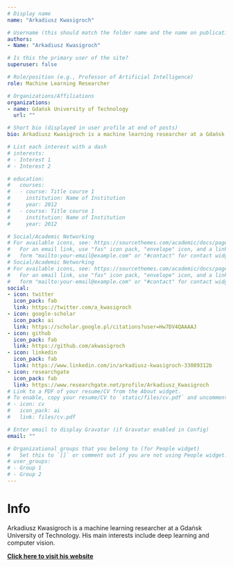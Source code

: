 ```yaml
---
# Display name
name: "Arkadiusz Kwasigroch"

# Username (this should match the folder name and the name on publications)
authors:
- Name: "Arkadiusz Kwasigroch"

# Is this the primary user of the site?
superuser: false

# Role/position (e.g., Professor of Artificial Intelligence)
role: Machine Learning Researcher

# Organizations/Affiliations
organizations:
- name: Gdańsk University of Technology
  url: ""

# Short bio (displayed in user profile at end of posts)
bio: Arkadiusz Kwasigroch is a machine learning researcher at a Gdańsk University of Technology. His main interests include deep learning and computer vision.

# List each interest with a dash
# interests:
# - Interest 1
# - Interest 2

# education:
#   courses:
#   - course: Title course 1
#     institution: Name of Institution
#     year: 2012
#   - course: Title course 1
#     institution: Name of Institution
#     year: 2012

# Social/Academic Networking
# For available icons, see: https://sourcethemes.com/academic/docs/page-builder/#icons
#   For an email link, use "fas" icon pack, "envelope" icon, and a link in the
#   form "mailto:your-email@example.com" or "#contact" for contact widget.
# Social/Academic Networking
# For available icons, see: https://sourcethemes.com/academic/docs/page-builder/#icons
#   For an email link, use "fas" icon pack, "envelope" icon, and a link in the
#   form "mailto:your-email@example.com" or "#contact" for contact widget.
social:
- icon: twitter
  icon_pack: fab
  link: https://twitter.com/a_kwasigroch
- icon: google-scholar
  icon_pack: ai
  link: https://scholar.google.pl/citations?user=Hw7DV4QAAAAJ
- icon: github
  icon_pack: fab
  link: https://github.com/akwasigroch
- icon: linkedin
  icon_pack: fab
  link: https://www.linkedin.com/in/arkadiusz-kwasigroch-33089312b
- icon: researchgate
  icon_pack: fab
  link: https://www.researchgate.net/profile/Arkadiusz_Kwasigroch
# Link to a PDF of your resume/CV from the About widget.
# To enable, copy your resume/CV to `static/files/cv.pdf` and uncomment the lines below.
# - icon: cv
#   icon_pack: ai
#   link: files/cv.pdf

# Enter email to display Gravatar (if Gravatar enabled in Config)
email: ""

# Organizational groups that you belong to (for People widget)
#   Set this to `[]` or comment out if you are not using People widget.
# user_groups:
# - Group 1
# - Group 2
---
```

# Info

Arkadiusz Kwasigroch is a machine learning researcher at a Gdańsk University of Technology. His main interests include deep learning and computer vision.

[**Click here to visit his website**](https://akwasigroch.github.io/)